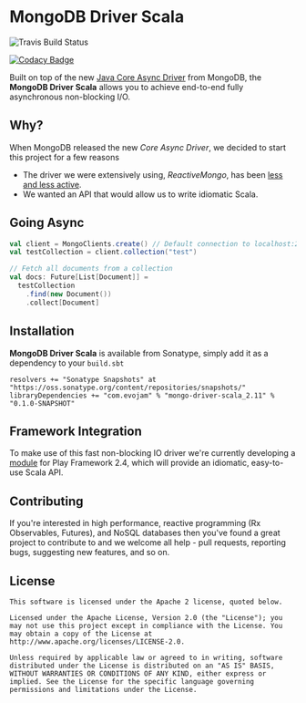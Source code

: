 # MongoDB Driver Scala

![Travis Build Status](https://travis-ci.org/evojam/mongodb-driver-scala.svg)

[![Codacy Badge](https://www.codacy.com/project/badge/305004faf8194a27b93e3a9d2b04bbb9)](https://www.codacy.com/app/arturbankowski_3078/mongodb-driver-scala)

Built on top of the new [Java Core Async Driver](http://mongodb.github.io/mongo-java-driver/) from MongoDB,
the **MongoDB Driver Scala** allows you to achieve end-to-end fully asynchronous non-blocking I/O.

## Why?
When MongoDB released the new *Core Async Driver*, we decided to start this project for a few reasons
* The driver we were extensively using, *ReactiveMongo*, has been [less and less active](https://github.com/ReactiveMongo/ReactiveMongo/commits/master).
* We wanted an API that would allow us to write idiomatic Scala.

## Going Async

```scala
val client = MongoClients.create() // Default connection to localhost:27017
val testCollection = client.collection("test")

// Fetch all documents from a collection
val docs: Future[List[Document]] =
  testCollection
    .find(new Document())
    .collect[Document]
```

## Installation

**MongoDB Driver Scala** is available from Sonatype, simply add it as a dependency to your `build.sbt`

```
resolvers += "Sonatype Snapshots" at "https://oss.sonatype.org/content/repositories/snapshots/"
libraryDependencies += "com.evojam" % "mongo-driver-scala_2.11" % "0.1.0-SNAPSHOT"
```

## Framework Integration

To make use of this fast non-blocking IO driver we're currently developing a [module](https://github.com/evojam/play-mongodb-driver) for Play Framework 2.4,
which will provide an idiomatic, easy-to-use Scala API.

## Contributing

If you're interested in high performance, reactive programming (Rx Observables, Futures), and NoSQL databases then you've found a great project
to contribute to and we welcome all help - pull requests, reporting bugs, suggesting new features, and so on.

## License
```
This software is licensed under the Apache 2 license, quoted below.

Licensed under the Apache License, Version 2.0 (the "License"); you may not use this project except in compliance with the License. You may obtain a copy of the License at http://www.apache.org/licenses/LICENSE-2.0.

Unless required by applicable law or agreed to in writing, software distributed under the License is distributed on an "AS IS" BASIS, WITHOUT WARRANTIES OR CONDITIONS OF ANY KIND, either express or implied. See the License for the specific language governing permissions and limitations under the License.
```